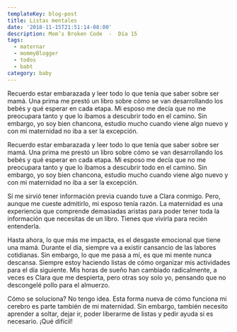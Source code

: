```yaml
---
templateKey: blog-post
title: Listas mentales
date: '2018-11-15T21:51:14-08:00'
description: Mom’s Broken Code  -  Día 15
tags:
  - maternar
  - mommyBlogger
  - todos
  - babt
category: baby
---
```

Recuerdo estar embarazada y leer todo lo que tenía que saber sobre ser mamá. Una prima me prestó un libro sobre cómo se van desarrollando los bebés y qué esperar en cada etapa. Mi esposo me decía que no me preocupara tanto y que lo íbamos a descubrir todo en el camino. Sin embargo, yo soy bien chancona, estudio mucho cuando viene algo nuevo y con mi maternidad no iba a ser la excepción.



Recuerdo estar embarazada y leer todo lo que tenía que saber sobre ser mamá. Una prima me prestó un libro sobre cómo se van desarrollando los bebés y qué esperar en cada etapa. Mi esposo me decía que no me preocupara tanto y que lo íbamos a descubrir todo en el camino. Sin embargo, yo soy bien chancona, estudio mucho cuando viene algo nuevo y con mi maternidad no iba a ser la excepción.



Sí me sirvió tener información previa cuando tuve a Clara conmigo. Pero, aunque me cueste admitirlo, mi esposo tenía razón. La maternidad es una experiencia que comprende demasiadas aristas para poder tener toda la información que necesitas de un libro. Tienes que vivirla para recién entenderla.



Hasta ahora, lo que más me impacta, es el desgaste emocional que tiene una mamá. Durante el dia, siempre va a existir cansancio de las labores cotidianas. Sin embargo, lo que me pasa a mí, es que mi mente nunca descansa. Siempre estoy haciendo listas de cómo organizar mis actividades para el día siguiente. Mis horas de sueño han cambiado radicalmente, a veces es Clara que me despierta, pero otras soy solo yo, pensando que no descongelé pollo para el almuerzo.



Cómo se soluciona? No tengo idea. Esta forma nueva de cómo funciona mi cerebro es parte también de mi maternidad. Sin embargo, también necesito aprender a soltar, dejar ir, poder liberarme de listas y pedir ayuda si es necesario. ¡Qué difícil!
